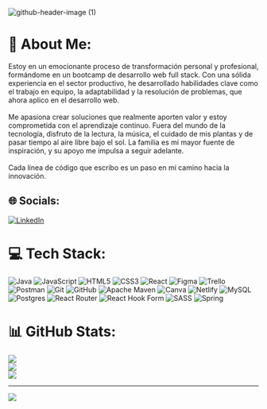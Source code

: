 ![github-header-image (1)](https://github.com/user-attachments/assets/2cca82f3-b62e-43c8-8b48-fc74de20ff2d)


# 💫 About Me:
Estoy en un emocionante proceso de transformación personal y profesional, formándome en un bootcamp de desarrollo web full stack. Con una sólida experiencia en el sector productivo, he desarrollado habilidades clave como el trabajo en equipo, la adaptabilidad y la resolución de problemas, que ahora aplico en el desarrollo web.<br><br>Me apasiona crear soluciones que realmente aporten valor y estoy comprometida con el aprendizaje continuo. Fuera del mundo de la tecnología, disfruto de la lectura, la música, el cuidado de mis plantas y de pasar tiempo al aire libre bajo el sol. La familia es mi mayor fuente de inspiración, y su apoyo me impulsa a seguir adelante.<br><br>Cada línea de código que escribo es un paso en mi camino hacia la innovación.


## 🌐 Socials:
[![LinkedIn](https://img.shields.io/badge/LinkedIn-%230077B5.svg?logo=linkedin&logoColor=white)](https://linkedin.com/in/adriana-ortiz-610a222b5/)

# 💻 Tech Stack:
![Java](https://img.shields.io/badge/java-%23ED8B00.svg?style=for-the-badge&logo=openjdk&logoColor=white) ![JavaScript](https://img.shields.io/badge/javascript-%23323330.svg?style=for-the-badge&logo=javascript&logoColor=%23F7DF1E) ![HTML5](https://img.shields.io/badge/html5-%23E34F26.svg?style=for-the-badge&logo=html5&logoColor=white) ![CSS3](https://img.shields.io/badge/css3-%231572B6.svg?style=for-the-badge&logo=css3&logoColor=white) ![React](https://img.shields.io/badge/react-%2320232a.svg?style=for-the-badge&logo=react&logoColor=%2361DAFB) ![Figma](https://img.shields.io/badge/figma-%23F24E1E.svg?style=for-the-badge&logo=figma&logoColor=white) ![Trello](https://img.shields.io/badge/Trello-%23026AA7.svg?style=for-the-badge&logo=Trello&logoColor=white) ![Postman](https://img.shields.io/badge/Postman-FF6C37?style=for-the-badge&logo=postman&logoColor=white) ![Git](https://img.shields.io/badge/git-%23F05033.svg?style=for-the-badge&logo=git&logoColor=white) ![GitHub](https://img.shields.io/badge/github-%23121011.svg?style=for-the-badge&logo=github&logoColor=white) ![Apache Maven](https://img.shields.io/badge/Apache%20Maven-C71A36?style=for-the-badge&logo=Apache%20Maven&logoColor=white) ![Canva](https://img.shields.io/badge/Canva-%2300C4CC.svg?style=for-the-badge&logo=Canva&logoColor=white) ![Netlify](https://img.shields.io/badge/netlify-%23000000.svg?style=for-the-badge&logo=netlify&logoColor=#00C7B7) ![MySQL](https://img.shields.io/badge/mysql-4479A1.svg?style=for-the-badge&logo=mysql&logoColor=white) ![Postgres](https://img.shields.io/badge/postgres-%23316192.svg?style=for-the-badge&logo=postgresql&logoColor=white) ![React Router](https://img.shields.io/badge/React_Router-CA4245?style=for-the-badge&logo=react-router&logoColor=white) ![React Hook Form](https://img.shields.io/badge/React%20Hook%20Form-%23EC5990.svg?style=for-the-badge&logo=reacthookform&logoColor=white) ![SASS](https://img.shields.io/badge/SASS-hotpink.svg?style=for-the-badge&logo=SASS&logoColor=white) ![Spring](https://img.shields.io/badge/spring-%236DB33F.svg?style=for-the-badge&logo=spring&logoColor=white)
# 📊 GitHub Stats:
![](https://github-readme-stats.vercel.app/api?username=Adrianaortiz00&theme=shadow_blue&hide_border=false&include_all_commits=false&count_private=false)<br/>
![](https://github-readme-streak-stats.herokuapp.com/?user=Adrianaortiz00&theme=shadow_blue&hide_border=false)<br/>
![](https://github-readme-stats.vercel.app/api/top-langs/?username=Adrianaortiz00&theme=shadow_blue&hide_border=false&include_all_commits=false&count_private=false&layout=compact)

---
[![](https://visitcount.itsvg.in/api?id=Adrianaortiz00&icon=0&color=0)](https://visitcount.itsvg.in)

<!-- Proudly created with GPRM ( https://gprm.itsvg.in ) -->
